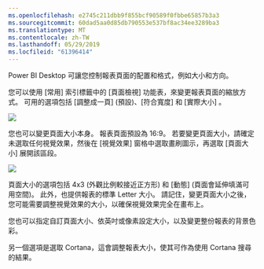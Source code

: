 ```yaml
---
ms.openlocfilehash: e2745c211dbb9f855bcf90589f0fbbe65857b3a3
ms.sourcegitcommit: 60dad5aa0d85db790553e537bf8ac34ee3289ba3
ms.translationtype: MT
ms.contentlocale: zh-TW
ms.lasthandoff: 05/29/2019
ms.locfileid: "61396414"
---
```

Power BI Desktop 可讓您控制報表頁面的配置和格式，例如大小和方向。

您可以使用 [常用] 索引標籤中的 [頁面檢視]  功能表，來變更報表頁面的縮放方式。 可用的選項包括 \[調整成一頁]  \(預設)、\[符合寬度]  和 \[實際大小]  。

![](media/3-11-page-layout-formatting/3-11_1.png)

您也可以變更頁面大小本身。 報表頁面預設為 16:9。 若要變更頁面大小，請確定未選取任何視覺效果，然後在 [視覺效果] 窗格中選取畫刷圖示，再選取 [頁面大小]  展開該區段。

![](media/3-11-page-layout-formatting/3-11_2.png)

頁面大小的選項包括 4x3 \(外觀比例較接近正方形) 和 \[動態] \(頁面會延伸填滿可用空間)。 此外，也提供報表的標準 Letter 大小。 請記住，變更頁面大小之後，您可能需要調整視覺效果的大小，以確保視覺效果完全在畫布上。

您也可以指定自訂頁面大小、依英吋或像素設定大小，以及變更整份報表的背景色彩。

另一個選項是選取 Cortana，這會調整報表大小，使其可作為使用 Cortana 搜尋的結果。

